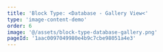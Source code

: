 ```yaml
---
title: 'Block Type: <Database - Gallery View<'
type: 'image-content-demo'
order: 6
image: '@/assets/block-type-database-gallery.png'
pageId: '1aac0097049980e4b9c7cbe98051a4e3'
---
```

